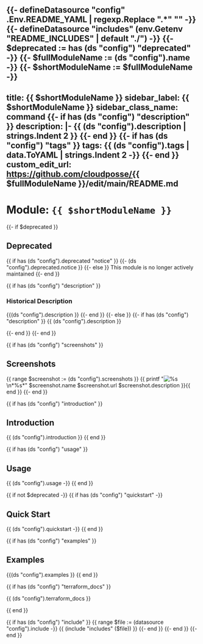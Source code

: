 {{- defineDatasource "config" .Env.README_YAML | regexp.Replace ".*" "" -}}
{{- defineDatasource "includes" (env.Getenv "README_INCLUDES" | default "./") -}}
{{- $deprecated := has (ds "config") "deprecated" -}}
{{- $fullModuleName := (ds "config").name -}}
{{- $shortModuleName := $fullModuleName -}}
---
title: {{ $shortModuleName }}
sidebar_label: {{ $shortModuleName }}
sidebar_class_name: command
{{- if has (ds "config") "description" }}
description: |-
{{ (ds "config").description | strings.Indent 2 }}
{{- end }}
{{- if has (ds "config") "tags" }}
tags:
{{ (ds "config").tags | data.ToYAML | strings.Indent 2 -}}
{{- end }}
custom_edit_url: https://github.com/cloudposse/{{ $fullModuleName }}/edit/main/README.md
---

# Module: `{{ $shortModuleName }}`

{{- if $deprecated }}
## Deprecated

{{ if has (ds "config").deprecated "notice" }}
  {{- (ds "config").deprecated.notice }}
{{- else }}
  This module is no longer actively maintained
{{- end }}

{{ if has (ds "config") "description" }}
### Historical Description

{{(ds "config").description }}
{{- end }}
{{- else }}
{{- if has (ds "config") "description" }}
{{ (ds "config").description }}

{{- end }}
{{- end }}

{{ if has (ds "config") "screenshots" }}
## Screenshots

{{ range $screenshot := (ds "config").screenshots }}
{{ printf "![%s](%s)\n*%s*" $screenshot.name $screenshot.url $screenshot.description }}{{ end }}
{{- end }}

{{ if has (ds "config") "introduction" }}
## Introduction

{{ (ds "config").introduction }}
{{ end }}

{{ if has (ds "config") "usage" }}
## Usage

{{ (ds "config").usage -}}
{{ end }}

{{ if not $deprecated -}}
{{ if has (ds "config") "quickstart" -}}
## Quick Start

{{ (ds "config").quickstart -}}
{{ end }}

{{ if has (ds "config") "examples" }}
## Examples

{{(ds "config").examples }}
{{ end }}

{{ if has (ds "config") "terraform_docs" }}
<!-- markdownlint-disable -->
<!-- BEGIN_TF_DOCS -->
{{ (ds "config").terraform_docs }}
<!-- END_TF_DOCS -->
<!-- markdownlint-restore -->
{{ end }}

{{ if has (ds "config") "include" }}
{{ range $file := (datasource "config").include -}}
{{ (include "includes" ($file)) }}
{{- end }}
{{- end }}
{{- end }}

